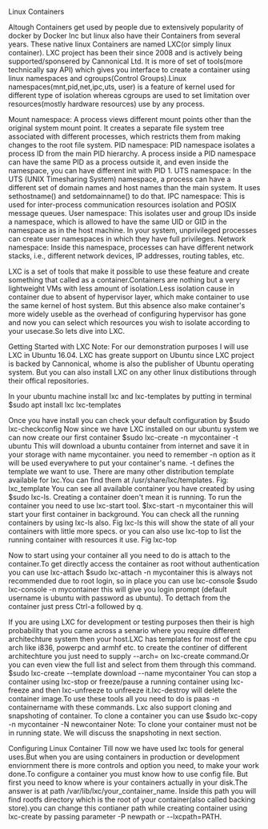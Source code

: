 Linux Containers

Altough Containers get used by people due to extensively popularity of docker by Docker Inc but linux also have their Containers from several years.
These native linux Containers are named LXC(or simply linux container). LXC project has been their since 2008 and is actively being supported/sponsered by Cannonical Ltd. It is more of set of tools(more technically say API) which gives you interface to create a container using linux namespaces and cgroups(Control Groups).Linux namespaces(mnt,pid,net,ipc,uts, user) is a feature of kernel used for different type of isolation whereas cgroups are used to set limitation over resources(mostly hardware resources) use by any process.

Mount namespace: A process views different mount points other than the original system mount point. It creates a separate file system tree associated with different processes, which restricts them from making changes to the root file system.
PID namespace: PID namespace isolates a process ID from the main PID hierarchy. A process inside a PID namespace can have the same PID as a process outside it, and even inside the namespace, you can have different init with PID 1.
UTS namespace: In the UTS (UNIX Timesharing System) namespace, a process can have a different set of domain names and host names than the main system. It uses sethostname() and setdomainname() to do that.
IPC namespace: This is used for inter-process communication resources isolation and POSIX message queues.
User namespace: This isolates user and group IDs inside a namespace, which is allowed to have the same UID or GID in the namespace as in the host machine. In your system, unprivileged processes can create user namespaces in which they have full privileges.
Network namespace: Inside this namespace, processes can have different network stacks, i.e., different network devices, IP addresses, routing tables, etc.

LXC is a set of tools that make it possible to use these feature and create something that called as a container.Containers are nothing but a very lightweight VMs with less amount of isolation.Less isolation cause in container due to absent of hypervisor layer, which make container to use the same kernel of host system. But this absence also make container's more widely useble as the overhead of configuring hypervisor has gone and now you can select which resources you wish to isolate according to your usecase.So lets dive into LXC.

Getting Started with LXC
Note: For our demonstration purposes I will use LXC in Ubuntu 16.04. LXC has greate support on Ubuntu since LXC project is backed by Cannonical, whome is also 
the publisher of Ubuntu operating system. But you can also install LXC on any other linux distibutions through their offical repositories.

In your ubuntu machine install lxc and lxc-templates by putting in terminal
$sudo apt install lxc lxc-templates

Once you have install you can check your default configuration by
$sudo lxc-checkconfig
Now since we have LXC installed on our ubuntu system we can now create our first container
$sudo lxc-create -n mycontainer -t ubuntu
This will download a ubuntu container from internet and save it in your storage with name mycontainer. you need to remember -n option as it will be used everywhere to put your container's name. -t defines the template we want to use. There are many other distribution template available for lxc.You can find them at /usr/share/lxc/templates.
Fig: lxc_template
You can see all available container you have created by using $sudo lxc-ls.
Creating a container doen't mean it is running. To run the container you need to use lxc-start tool.
$lxc-start -n mycontainer
this will start your first container in background. You can check all the running containers by using lxc-ls also.
Fig lxc-ls
this will show the state of all your containers with little more specs. or you can also use lxc-top to list the running container with resources it use.
Fig lxc-top

Now to start using your container all you need to do is attach to the container.To get directly access the container as root without authentication you can use lxc-attach
$sudo lxc-attach -n mycontainer
this is always not recommended due to root login, so in place you can use lxc-console
$sudo lxc-console -n mycontainer
this will give you login prompt (default username is ubuntu with password as ubuntu).
To dettach from the container just press Ctrl-a followed by q.

If you are using LXC for development or testing purposes then their is high probability that you came across a senario where you require different architechture system then your host.LXC has templates for most of the cpu arch like i836, powerpc and armhf etc.
to create the continer of different architechture you just need to supply --arch= on lxc-create command.Or you can even view the full list and select from them through this command.
$sudo lxc-create --template download --name mycontainer
You can stop a container using lxc-stop or freeze/pause a running container using lxc-freeze and then lxc-unfreeze to unfreeze it.lxc-destroy will delete the container image.To use these tools all you need to do is paas -n containername with these commands.
Lxc also support cloning and snapshoting of container. To clone a container you can use 
$sudo lxc-copy -n mycontainer -N newcontainer 
Note: To clone your container must not be in running state.
We will discuss the snapshoting in next section.

Configuring Linux Container
Till now we have used lxc tools for general uses.But when you are using containers in production or development enviornment there is more controls and option you need, to make your work done.To configure a container you must know how to use config file. But first you need to know where is your containers actually in your disk.The answer is at path /var/lib/lxc/your_container_name. Inside this path you will find rootfs directory which is the root of your container(also called backing store).you can change this contianer path while creating container using lxc-create by passing parameter
-P newpath or --lxcpath=PATH.